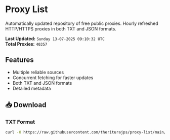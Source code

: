 # Proxy List

Automatically updated repository of free public proxies. Hourly refreshed HTTP/HTTPS proxies in both TXT and JSON formats.

**Last Updated:** `Sunday 13-07-2025 09:10:32 UTC`  
**Total Proxies:** `40357`

## Features
- Multiple reliable sources
- Concurrent fetching for faster updates
- Both TXT and JSON formats
- Detailed metadata

## 📥 Download

### TXT Format
```bash
curl -O https://raw.githubusercontent.com/theriturajps/proxy-list/main/proxies.txt